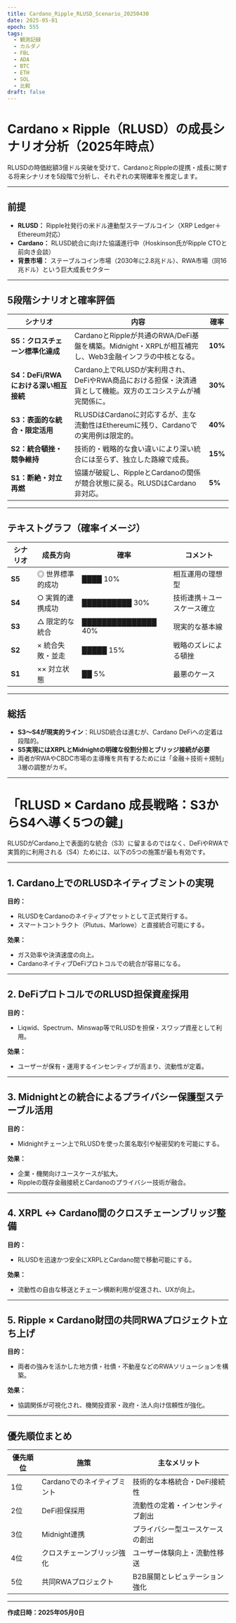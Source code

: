 ```yaml
---
title: Cardano_Ripple_RLUSD_Scenario_20250430
date: 2025-05-01
epoch: 555
tags:
  - 観測記録
  - カルダノ
  - FBL
  - ADA
  - BTC
  - ETH
  - SOL
  - 比較
draft: false
---
```

# Cardano × Ripple（RLUSD）の成長シナリオ分析（2025年時点）

RLUSDの時価総額3億ドル突破を受けて、CardanoとRippleの提携・成長に関する将来シナリオを5段階で分析し、それぞれの実現確率を推定します。

---

## 前提

- **RLUSD：** Ripple社発行の米ドル連動型ステーブルコイン（XRP Ledger＋Ethereum対応）
- **Cardano：** RLUSD統合に向けた協議進行中（Hoskinson氏がRipple CTOと前向き会談）
- **背景市場：** ステーブルコイン市場（2030年に2.8兆ドル）、RWA市場（同16兆ドル）という巨大成長セクター

---

## 5段階シナリオと確率評価

| シナリオ | 内容 | 確率 |
|----------|------|------|
| **S5：クロスチェーン標準化達成** | CardanoとRippleが共通のRWA/DeFi基盤を構築。Midnight・XRPLが相互補完し、Web3金融インフラの中核となる。 | **10%** |
| **S4：DeFi/RWAにおける深い相互接続** | Cardano上でRLUSDが実利用され、DeFiやRWA商品における担保・決済通貨として機能。双方のエコシステムが補完関係に。 | **30%** |
| **S3：表面的な統合・限定活用** | RLUSDはCardanoに対応するが、主な流動性はEthereumに残り、Cardanoでの実用例は限定的。 | **40%** |
| **S2：統合頓挫・競争維持** | 技術的・戦略的な食い違いにより深い統合には至らず、独立した路線で成長。 | **15%** |
| **S1：断絶・対立再燃** | 協議が破綻し、RippleとCardanoの関係が競合状態に戻る。RLUSDはCardano非対応。 | **5%** |

---

## テキストグラフ（確率イメージ）

| シナリオ | 成長方向 | 確率 | コメント |
|----------|-----------|--------|----------|
| **S5** | ◎ 世界標準的成功 | ████ 10% | 相互運用の理想型 |
| **S4** | ○ 実質的連携成功 | ██████████ 30% | 技術連携＋ユースケース確立 |
| **S3** | △ 限定的な統合 | ███████████████ 40% | 現実的な基本線 |
| **S2** | × 統合失敗・並走 | █████ 15% | 戦略のズレによる頓挫 |
| **S1** | ×× 対立状態 | ██ 5% | 最悪のケース |

---

## 総括

- **S3〜S4が現実的ライン**：RLUSD統合は進むが、Cardano DeFiへの定着は段階的。
- **S5実現にはXRPLとMidnightの明確な役割分担とブリッジ接続が必要**
- 両者がRWAやCBDC市場の主導権を共有するためには「金融＋技術＋規制」3層の調整がカギ。

---

# 「RLUSD × Cardano 成長戦略：S3からS4へ導く5つの鍵」

RLUSDがCardano上で表面的な統合（S3）に留まるのではなく、DeFiやRWAで実質的に利用される（S4）ためには、以下の5つの施策が最も有効です。

---

## 1. Cardano上でのRLUSDネイティブミントの実現

**目的：**
- RLUSDをCardanoのネイティブアセットとして正式発行する。
- スマートコントラクト（Plutus、Marlowe）と直接統合可能にする。

**効果：**
- ガス効率や決済速度の向上。
- CardanoネイティブDeFiプロトコルでの統合が容易になる。

---

## 2. DeFiプロトコルでのRLUSD担保資産採用

**目的：**
- Liqwid、Spectrum、Minswap等でRLUSDを担保・スワップ資産として利用。

**効果：**
- ユーザーが保有・運用するインセンティブが高まり、流動性が定着。

---

## 3. Midnightとの統合によるプライバシー保護型ステーブル活用

**目的：**
- Midnightチェーン上でRLUSDを使った匿名取引や秘密契約を可能にする。

**効果：**
- 企業・機関向けユースケースが拡大。
- Rippleの既存金融接続とCardanoのプライバシー技術が融合。

---

## 4. XRPL ↔ Cardano間のクロスチェーンブリッジ整備

**目的：**
- RLUSDを迅速かつ安全にXRPLとCardano間で移動可能にする。

**効果：**
- 流動性の自由な移送とチェーン横断利用が促進され、UXが向上。

---

## 5. Ripple × Cardano財団の共同RWAプロジェクト立ち上げ

**目的：**
- 両者の強みを活かした地方債・社債・不動産などのRWAソリューションを構築。

**効果：**
- 協調関係が可視化され、機関投資家・政府・法人向け信頼性が強化。

---

## 優先順位まとめ

| 優先順位 | 施策                | 主なメリット           |
| ---- | ----------------- | ---------------- |
| 1位   | Cardanoでのネイティブミント | 技術的な本格統合・DeFi接続性 |
| 2位   | DeFi担保採用          | 流動性の定着・インセンティブ創出 |
| 3位   | Midnight連携        | プライバシー型ユースケースの創出 |
| 4位   | クロスチェーンブリッジ強化     | ユーザー体験向上・流動性移送   |
| 5位   | 共同RWAプロジェクト       | B2B展開とレピュテーション強化 |


---

**作成日時：2025年05月0日**